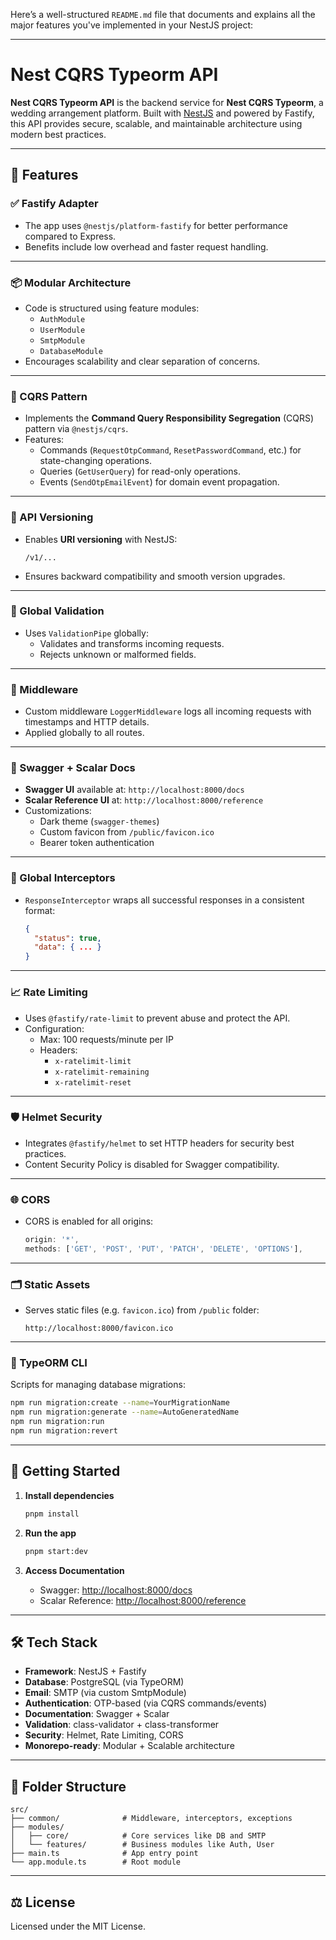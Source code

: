 Here’s a well-structured `README.md` file that documents and explains all the major features you've implemented in your NestJS project:

---

# Nest CQRS Typeorm API

**Nest CQRS Typeorm API** is the backend service for **Nest CQRS Typeorm**, a wedding arrangement platform. Built with [NestJS](https://nestjs.com/) and powered by Fastify, this API provides secure, scalable, and maintainable architecture using modern best practices.

---

## 🚀 Features

### ✅ Fastify Adapter
- The app uses `@nestjs/platform-fastify` for better performance compared to Express.
- Benefits include low overhead and faster request handling.

---

### 📦 Modular Architecture
- Code is structured using feature modules:
  - `AuthModule`
  - `UserModule`
  - `SmtpModule`
  - `DatabaseModule`
- Encourages scalability and clear separation of concerns.

---

### 🔀 CQRS Pattern
- Implements the **Command Query Responsibility Segregation** (CQRS) pattern via `@nestjs/cqrs`.
- Features:
  - Commands (`RequestOtpCommand`, `ResetPasswordCommand`, etc.) for state-changing operations.
  - Queries (`GetUserQuery`) for read-only operations.
  - Events (`SendOtpEmailEvent`) for domain event propagation.

---

### 🔄 API Versioning
- Enables **URI versioning** with NestJS:
  ```
  /v1/...
- Ensures backward compatibility and smooth version upgrades.

---

### 🔐 Global Validation
- Uses `ValidationPipe` globally:
  - Validates and transforms incoming requests.
  - Rejects unknown or malformed fields.

---

### 🧱 Middleware
- Custom middleware `LoggerMiddleware` logs all incoming requests with timestamps and HTTP details.
- Applied globally to all routes.

---

### 📃 Swagger + Scalar Docs
- **Swagger UI** available at: `http://localhost:8000/docs`
- **Scalar Reference UI** at: `http://localhost:8000/reference`
- Customizations:
  - Dark theme (`swagger-themes`)
  - Custom favicon from `/public/favicon.ico`
  - Bearer token authentication

---

### 🧩 Global Interceptors
- `ResponseInterceptor` wraps all successful responses in a consistent format:
  ```json
  {
    "status": true,
    "data": { ... }
  }
  ```

---

### 📈 Rate Limiting
- Uses `@fastify/rate-limit` to prevent abuse and protect the API.
- Configuration:
  - Max: 100 requests/minute per IP
  - Headers: 
    - `x-ratelimit-limit`
    - `x-ratelimit-remaining`
    - `x-ratelimit-reset`

---

### 🛡 Helmet Security
- Integrates `@fastify/helmet` to set HTTP headers for security best practices.
- Content Security Policy is disabled for Swagger compatibility.

---

### 🌐 CORS
- CORS is enabled for all origins:
  ```ts
  origin: '*',
  methods: ['GET', 'POST', 'PUT', 'PATCH', 'DELETE', 'OPTIONS'],
  ```

---

### 🗂 Static Assets
- Serves static files (e.g. `favicon.ico`) from `/public` folder:
  ```
  http://localhost:8000/favicon.ico
  ```

---

### 🧪 TypeORM CLI
Scripts for managing database migrations:

```bash
npm run migration:create --name=YourMigrationName
npm run migration:generate --name=AutoGeneratedName
npm run migration:run
npm run migration:revert
```

---

## 🏁 Getting Started

1. **Install dependencies**
   ```bash
   pnpm install
   ```

2. **Run the app**
   ```bash
   pnpm start:dev
   ```

3. **Access Documentation**
   - Swagger: [http://localhost:8000/docs](http://localhost:8000/docs)
   - Scalar Reference: [http://localhost:8000/reference](http://localhost:8000/reference)

---

## 🛠 Tech Stack

- **Framework**: NestJS + Fastify
- **Database**: PostgreSQL (via TypeORM)
- **Email**: SMTP (via custom SmtpModule)
- **Authentication**: OTP-based (via CQRS commands/events)
- **Documentation**: Swagger + Scalar
- **Validation**: class-validator + class-transformer
- **Security**: Helmet, Rate Limiting, CORS
- **Monorepo-ready**: Modular + Scalable architecture

---

## 📁 Folder Structure

```
src/
├── common/              # Middleware, interceptors, exceptions
├── modules/
│   ├── core/            # Core services like DB and SMTP
│   └── features/        # Business modules like Auth, User
├── main.ts              # App entry point
└── app.module.ts        # Root module
```

---

## ⚖ License

Licensed under the MIT License.
